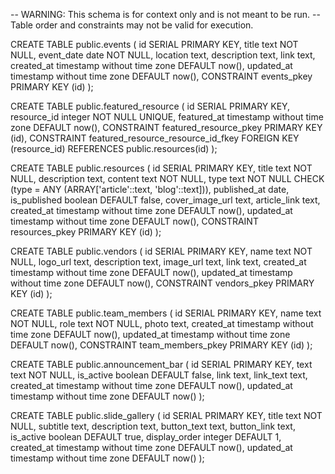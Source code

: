 -- WARNING: This schema is for context only and is not meant to be run.
-- Table order and constraints may not be valid for execution.

CREATE TABLE public.events (
id SERIAL PRIMARY KEY,
title text NOT NULL,
event_date date NOT NULL,
location text,
description text,
link text,
created_at timestamp without time zone DEFAULT now(),
updated_at timestamp without time zone DEFAULT now(),
CONSTRAINT events_pkey PRIMARY KEY (id)
);

CREATE TABLE public.featured_resource (
id SERIAL PRIMARY KEY,
resource_id integer NOT NULL UNIQUE,
featured_at timestamp without time zone DEFAULT now(),
CONSTRAINT featured_resource_pkey PRIMARY KEY (id),
CONSTRAINT featured_resource_resource_id_fkey FOREIGN KEY (resource_id) REFERENCES public.resources(id)
);

CREATE TABLE public.resources (
id SERIAL PRIMARY KEY,
title text NOT NULL,
description text,
content text NOT NULL,
type text NOT NULL CHECK (type = ANY (ARRAY['article'::text, 'blog'::text])),
published_at date,
is_published boolean DEFAULT false,
cover_image_url text,
article_link text,
created_at timestamp without time zone DEFAULT now(),
updated_at timestamp without time zone DEFAULT now(),
CONSTRAINT resources_pkey PRIMARY KEY (id)
);

CREATE TABLE public.vendors (
id SERIAL PRIMARY KEY,
name text NOT NULL,
logo_url text,
description text,
image_url text,
link text,
created_at timestamp without time zone DEFAULT now(),
updated_at timestamp without time zone DEFAULT now(),
CONSTRAINT vendors_pkey PRIMARY KEY (id)
);

CREATE TABLE public.team_members (
id SERIAL PRIMARY KEY,
name text NOT NULL,
role text NOT NULL,
photo text,
created_at timestamp without time zone DEFAULT now(),
updated_at timestamp without time zone DEFAULT now(),
CONSTRAINT team_members_pkey PRIMARY KEY (id)
);

CREATE TABLE public.announcement_bar (
id SERIAL PRIMARY KEY,
text text NOT NULL,
is_active boolean DEFAULT false,
link text,
link_text text,
created_at timestamp without time zone DEFAULT now(),
updated_at timestamp without time zone DEFAULT now()
);

CREATE TABLE public.slide_gallery (
id SERIAL PRIMARY KEY,
title text NOT NULL,
subtitle text,
description text,
button_text text,
button_link text,
is_active boolean DEFAULT true,
display_order integer DEFAULT 1,
created_at timestamp without time zone DEFAULT now(),
updated_at timestamp without time zone DEFAULT now()
);
